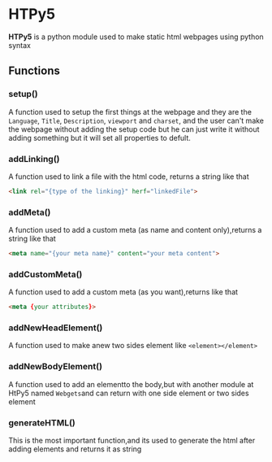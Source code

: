 # __HTPy5__

**HTPy5** is a python module used to make static html webpages using python syntax

## Functions

### setup()

A function used to setup the first things at the webpage and they are the `Language`, `Title`, `Description`, `viewport` and `charset`, and the user can't make the webpage without adding the setup code but he can just write it without adding something but it will set all properties to defult.

### addLinking()

A function used to link a file with the html code, returns a string like that
```html
<link rel="{type of the linking}" herf="linkedFile">
```

### addMeta()

A function used to add a custom meta (as name and content only),returns a string like that
```html
<meta name="{your meta name}" content="your meta content">
```

### addCustomMeta()

A function used to add a custom meta (as you want),returns like that
```html
<meta {your attributes}>
```

### addNewHeadElement()

A function used to make anew two sides element like `<element></element>`

### addNewBodyElement()

A function used to add an elementto the body,but with another module at HtPy5 named `Webgets`and can return with one side element or two sides element

### generateHTML()

This is the most important function,and its used to generate the html after adding elements and returns it as string